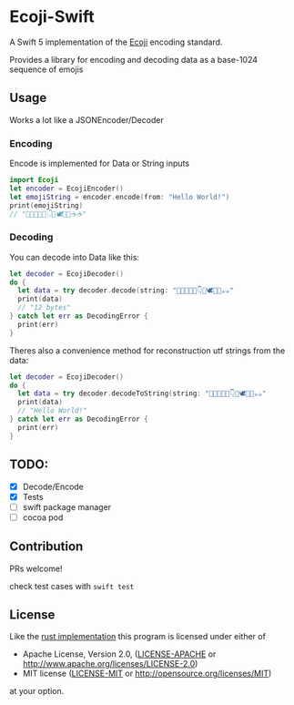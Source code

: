 # Ecoji-Swift

A Swift 5 implementation of the [Ecoji](https://github.com/keith-turner/ecoji) encoding standard.

Provides a library for encoding and decoding data as a base-1024 sequence of emojis

## Usage

Works a lot like a JSONEncoder/Decoder

### Encoding

Encode is implemented for Data or String inputs
```swift
import Ecoji
let encoder = EcojiEncoder()
let emojiString = encoder.encode(from: "Hello World!")
print(emojiString)
// "🏯🔩🚗🌷🍉👇🦒🕊👡📢☕☕"
```
### Decoding
You can decode into Data like this:
```swift
let decoder = EcojiDecoder()
do {
  let data = try decoder.decode(string: "🏯🔩🚗🌷🍉👇🦒🕊👡📢☕☕"
  print(data)
  // "12 bytes"
} catch let err as DecodingError {
  print(err)
}
```
Theres also a convenience method for reconstruction utf strings from the data:
```swift
let decoder = EcojiDecoder()
do {
  let data = try decoder.decodeToString(string: "🏯🔩🚗🌷🍉👇🦒🕊👡📢☕☕"
  print(data)
  // "Hello World!"
} catch let err as DecodingError {
  print(err)
}
```

## TODO:
- [x] Decode/Encode
- [x] Tests
- [ ] swift package manager
- [ ] cocoa pod

## Contribution

PRs welcome!

check test cases with  `swift test`

## License

Like the [rust implementation](https://github.com/netvl/ecoji.rs) this program is licensed under either of

 * Apache License, Version 2.0, ([LICENSE-APACHE](LICENSE-APACHE) or http://www.apache.org/licenses/LICENSE-2.0)
 * MIT license ([LICENSE-MIT](LICENSE-MIT) or http://opensource.org/licenses/MIT)

at your option.